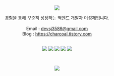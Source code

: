<br>
<p align="center">
<img src="https://capsule-render.vercel.app/api?type=waving&color=0CB1F3&height=300&section=header&text=Backend%20Developer&fontSize=60&fontColor=fff" />
</p>
<div align='center'> 경험을 통해 꾸준히 성장하는 백엔드 개발자 이성제입니다.</div>
<br>
<div align='center'> Email : <a href="devsj3586@gmail.com">devsj3586@gmail.com</a></div>
<div align='center'> Blog : <a href="https://charcoal.tistory.com">https://charcoal.tistory.com</a></div>
<br>
<p align="center">
<img src="https://img.shields.io/badge/JAVA-007396?style=for-the-badge&logo=java&logoColor=white">
<img src="https://img.shields.io/badge/Spring-6DB33F?style=for-the-badge&logo=Spring&logoColor=white">
<img src="https://img.shields.io/badge/Spring Boot-6DB33F?style=for-the-badge&logo=Spring Boot&logoColor=white">
<img src="https://img.shields.io/badge/mysql-4479A1?style=for-the-badge&logo=mysql&logoColor=white"> 
<img src="https://img.shields.io/badge/mariaDB-003545?style=for-the-badge&logo=mariaDB&logoColor=white"> 
</p>
<br>
<p align="center">
<img src="https://hits.seeyoufarm.com/api/count/incr/badge.svg?url=https%3A%2F%2Fgithub.com%2Fyukina1418%2Fhit-counter&count_bg=%230CB1F3&title_bg=%23555555&icon=&icon_color=%23E7E7E7&title=hits&edge_flat=false" />
</p>
